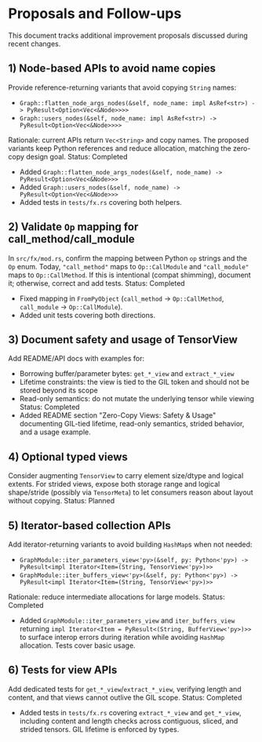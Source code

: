 # Proposals and Follow-ups

This document tracks additional improvement proposals discussed during recent changes.

## 1) Node-based APIs to avoid name copies

Provide reference-returning variants that avoid copying `String` names:

- `Graph::flatten_node_args_nodes(&self, node_name: impl AsRef<str>) -> PyResult<Option<Vec<&Node>>>>`
- `Graph::users_nodes(&self, node_name: impl AsRef<str>) -> PyResult<Option<Vec<&Node>>>>`

Rationale: current APIs return `Vec<String>` and copy names. The proposed variants keep Python references and reduce allocation, matching the zero-copy design goal.
Status: Completed
- Added `Graph::flatten_node_args_nodes(&self, node_name) -> PyResult<Option<Vec<&Node>>>`
- Added `Graph::users_nodes(&self, node_name) -> PyResult<Option<Vec<&Node>>>`
- Added tests in `tests/fx.rs` covering both helpers.

## 2) Validate `Op` mapping for call_method/call_module

In `src/fx/mod.rs`, confirm the mapping between Python `op` strings and the `Op` enum. Today, `"call_method"` maps to `Op::CallModule` and `"call_module"` maps to `Op::CallMethod`. If this is intentional (compat shimming), document it; otherwise, correct and add tests.
Status: Completed
- Fixed mapping in `FromPyObject` (`call_method` → `Op::CallMethod`, `call_module` → `Op::CallModule`).
- Added unit tests covering both directions.

## 3) Document safety and usage of TensorView

Add README/API docs with examples for:

- Borrowing buffer/parameter bytes: `get_*_view` and `extract_*_view`
- Lifetime constraints: the view is tied to the GIL token and should not be stored beyond its scope
- Read-only semantics: do not mutate the underlying tensor while viewing
Status: Completed
- Added README section "Zero-Copy Views: Safety & Usage" documenting GIL-tied lifetime, read-only semantics, strided behavior, and a usage example.

## 4) Optional typed views

Consider augmenting `TensorView` to carry element size/dtype and logical extents. For strided views, expose both storage range and logical shape/stride (possibly via `TensorMeta`) to let consumers reason about layout without copying.
Status: Planned

## 5) Iterator-based collection APIs

Add iterator-returning variants to avoid building `HashMap`s when not needed:

- `GraphModule::iter_parameters_view<'py>(&self, py: Python<'py>) -> PyResult<impl Iterator<Item=(String, TensorView<'py>)>>`
- `GraphModule::iter_buffers_view<'py>(&self, py: Python<'py>) -> PyResult<impl Iterator<Item=(String, TensorView<'py>)>>`

Rationale: reduce intermediate allocations for large models.
Status: Completed
- Added `GraphModule::iter_parameters_view` and `iter_buffers_view` returning `impl Iterator<Item = PyResult<(String, BufferView<'py>)>>` to surface interop errors during iteration while avoiding `HashMap` allocation. Tests cover basic usage.

## 6) Tests for view APIs

Add dedicated tests for `get_*_view`/`extract_*_view`, verifying length and content, and that views cannot outlive the GIL scope.
Status: Completed
- Added tests in `tests/fx.rs` covering `extract_*_view` and `get_*_view`, including content and length checks across contiguous, sliced, and strided tensors. GIL lifetime is enforced by types.
